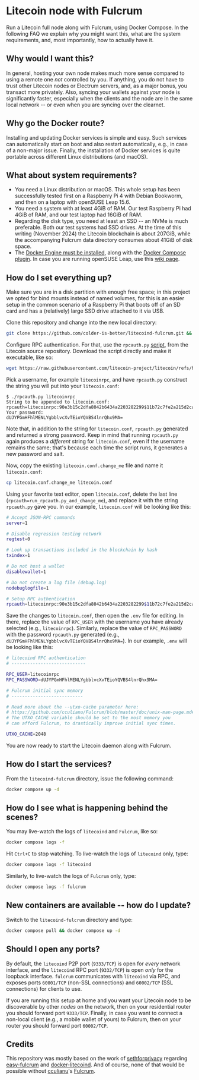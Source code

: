 # Litecoin node with Fulcrum

Run a Litecoin full node along with Fulcrum, using Docker Compose.
In the following FAQ we explain why you might want this, what are the system requirements, and, most importantly, how to actually have it.

## Why would I want this?

In general, hosting your own node makes much more sense compared to using a remote one *not* controlled by you.
If anything, you do not have to trust other Litecoin nodes or Electrum servers, and, as a major bonus, you transact more privately.
Also, syncing your wallets against *your* node is significantly faster, especially when the clients and the node are in the same local network -- or even when you are syncing over the clearnet.

## Why go the Docker route?

Installing and updating Docker services is simple and easy.
Such services can automatically start on boot and also restart automatically, e.g., in case of a non-major issue.
Finally, the installation of Docker services is quite portable across different Linux distributions (and macOS).

## What about system requirements?

- You need a Linux distribution or macOS.
  This whole setup has been successfully tested first on a Raspberry Pi 4 with Debian Bookworm, and then on a laptop with openSUSE Leap 15.6.
- You need a system with at least 4GiB of RAM.
  Our test Raspberry Pi had 4GiB of RAM, and our test laptop had 16GiB of RAM.
- Regarding the disk type, you need at least an SSD -- an NVMe is much preferable.
  Both our test systems had SSD drives.
  At the time of this writing (November 2024) the Litecoin blockchain is about 207GiB, while the accompanying Fulcrum data directory consumes about 41GiB of disk space.
- The [Docker Engine must be installed](https://docs.docker.com/engine/install), along with the [Docker Compose plugin](https://docs.docker.com/compose/install).
  In case you are running openSUSE Leap, use this [wiki page](https://en.opensuse.org/Docker).

## How do I set everything up?

Make sure you are in a disk partition with enough free space;
in this project we opted for bind mounts instead of named volumes, for this is an easier setup in the common scenario of a Raspberry Pi that boots off of an SD card and has a (relatively) large SSD drive attached to it via USB.

Clone this repository and change into the new local directory:

```bash
git clone https://github.com/colder-is-better/litecoind-fulcrum.git && cd litecoind-fulcrum
```

Configure RPC authentication.
For that, use the `rpcauth.py` [script](https://github.com/litecoin-project/litecoin/blob/master/share/rpcauth/rpcauth.py), from the Litecoin source repository.
Download the script directly and make it executable, like so:

```bash
wget https://raw.githubusercontent.com/litecoin-project/litecoin/refs/heads/master/share/rpcauth/rpcauth.py && chmod +x rpcauth.py
```

Pick a username, for example `litecoinrpc`, and have `rpcauth.py` construct the string you will put into your `litecoin.conf`:

```console
$ ./rpcauth.py litecoinrpc
String to be appended to litecoin.conf:
rpcauth=litecoinrpc:90e3b15c2dfa8042b6434a2203282299$11b72c7fe2a215d2cab26f07469ca06dcc25f55bb892940fe7af08f8e7183209
Your password:
dUJYPGmHFhlMENLYgbblvcXvTEioYQVBS4lnrQhx9MA=
```

Note that, in addition to the string for `litecoin.conf`, `rpcauth.py` generated and returned a strong password.
Keep in mind that running `rpcauth.py` again produces a *different* string for `litecoin.conf`, even if the username remains the same;
that's because each time the script runs, it generates a new password and salt.

Now, copy the existing `litecoin.conf.change_me` file and name it `litecoin.conf`:

```bash
cp litecoin.conf.change_me litecoin.conf
```

Using your favorite text editor, open `litecoin.conf`, delete the last line (`rpcauth=run_rpcauth.py_and_change_me`), and replace it with the string `rpcauth.py` gave you.
In our example, `litecoin.conf` will be looking like this:

```bash
# Accept JSON-RPC commands
server=1

# Disable regression testing network
regtest=0

# Look up transactions included in the blockchain by hash
txindex=1

# Do not host a wallet
disablewallet=1

# Do not create a log file (debug.log)
nodebuglogfile=1

# Setup RPC authentication
rpcauth=litecoinrpc:90e3b15c2dfa8042b6434a2203282299$11b72c7fe2a215d2cab26f07469ca06dcc25f55bb892940fe7af08f8e7183209
```

Save the changes to `litecoin.conf`, then open the `.env` file for editing.
In there, replace the value of `RPC_USER` with the username you have already selected (e.g., `litecoinrpc`).
Similarly, replace the value of `RPC_PASSWORD` with the password `rpcauth.py` generated (e.g., `dUJYPGmHFhlMENLYgbblvcXvTEioYQVBS4lnrQhx9MA=`).
In our example, `.env` will be looking like this:

```bash
# litecoind RPC authentication
# ----------------------------

RPC_USER=litecoinrpc
RPC_PASSWORD=dUJYPGmHFhlMENLYgbblvcXvTEioYQVBS4lnrQhx9MA=

# Fulcrum initial sync memory
# ---------------------------

# Read more about the --utxo-cache parameter here:
# https://github.com/cculianu/Fulcrum/blob/master/doc/unix-man-page.md#options
# The UTXO_CACHE variable should be set to the most memory you
# can afford Fulcrum, to drastically improve initial sync times.

UTXO_CACHE=2048
```

You are now ready to start the Litecoin daemon along with Fulcrum.

## How do I start the services?

From the `litecoind-fulcrum` directory, issue the following command:

```bash
docker compose up -d
```

## How do I see what is happening behind the scenes?

You may live-watch the logs of `litecoind` and `Fulcrum`, like so:

```bash
docker compose logs -f
```

Hit `Ctrl+C` to stop watching.
To live-watch the logs of `litecoind` only, type:

```bash
docker compose logs -f litecoind
```

Similarly, to live-watch the logs of `Fulcrum` only, type:

```bash
docker compose logs -f fulcrum
```

## New containers are available -- how do I update?

Switch to the `litecoind-fulcrum` directory and type:

```bash
docker compose pull && docker compose up -d
```

## Should I open any ports?

By default, the `litecoind` P2P port (`9333/TCP`) is open for *every* network interface, and the `litecoind` RPC port (`9332/TCP`) is open *only* for the loopback interface.
`fulcrum` communicates with `litecoind` via RPC, and exposes ports `60001/TCP` (non-SSL connections) and `60002/TCP` (SSL connections) for clients to use.

If you are running this setup at home and you want your Litecoin node to be discoverable by other *nodes* on the network, then on your residential router you should forward port `9333/TCP`.
Finally, in case you want to connect a non-local client (e.g., a mobile wallet of yours) to Fulcrum, then on your router you should forward port `60002/TCP`.

## Credits

This repository was mostly based on the work of [sethforprivacy](https://github.com/sethforprivacy) regarding [easy-fulcrum](https://github.com/sethforprivacy/easy-fulcrum) and [docker-litecoind](https://github.com/sethforprivacy/docker-litecoind). And of course, none of that would be possible without [cculianu](https://github.com/cculianu)'s [Fulcrum](https://github.com/cculianu/Fulcrum).
